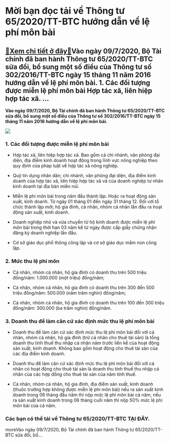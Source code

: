 Mời bạn đọc tải về Thông tư 65/2020/TT-BTC hướng dẫn về lệ phí môn bài
======================================================================

[:gift:Xem chi tiết ở đây:gift:](https://hddtvn.com/moi-ban-doc-tai-ve-thong-tu-65-2020-tt-btc-huong-dan-ve-le-phi-mon-bai/)Vào ngày 09/7/2020, Bộ Tài chính đã ban hành Thông tư 65/2020/TT-BTC sửa đổi, bổ sung một số điều của Thông tư số 302/2016/TT-BTC ngày 15 tháng 11 năm 2016 hướng dẫn về lệ phí môn bài. 1. Các đối tượng được miễn lệ phí môn bài Hợp tác xã, liên hiệp hợp tác xã. …
----------------------------------------------------------------------------------------------------------------------------------------------------------------------------------------------------------------------------------------------------------------------

**Vào ngày 09/7/2020, Bộ Tài chính đã ban hành Thông tư 65/2020/TT-BTC sửa đổi, bổ sung một số điều của Thông tư số 302/2016/TT-BTC ngày 15 tháng 11 năm 2016 hướng dẫn về lệ phí môn bài.**


![](https://hddtvn.com/wp-content/uploads/2021/01/XELT783.png)


### 1. Các đối tượng được miễn lệ phí môn bài




* Hợp tác xã, liên hiệp hợp tác xã. Bao gồm cả chi nhánh, văn phòng đại diện, địa điểm kinh doanh hoạt động trong lĩnh vực nông nghiệp theo quy định của pháp luật về hợp tác xã nông nghiệp.

* Quỹ tín dụng nhân dân; chi nhánh, văn phòng đại diện, địa điểm kinh doanh của hợp tác xã, liên hiệp hợp tác xã và của doanh nghiệp tư nhân kinh doanh tại địa bàn miền núi.

* Miễn lệ phí môn bài trong năm đầu thành lập. Hoặc ra hoạt động sản xuất, kinh doanh. Từ ngày 01 tháng 01 đến ngày 31 tháng 12. Đối với tổ chức thành lập mới; hộ gia đình, cá nhân, nhóm cá nhân lần đầu ra hoạt động sản xuất, kinh doanh.

* Doanh nghiệp nhỏ và vừa chuyển từ hộ kinh doanh được miễn lệ phí môn bài trong thời hạn 03 năm kể từ ngày được cấp giấy chứng nhận đăng ký doanh nghiệp lần đầu.

* Cơ sở giáo dục phổ thông công lập và cơ sở giáo dục mầm non công lập.



### 2. Mức thu lệ phí môn




* Cá nhân, nhóm cá nhân, hộ gia đình có doanh thu trên 500 triệu đồng/năm: 1.000.000 (một triệu) đồng/năm;

* Cá nhân, nhóm cá nhân, hộ gia đình có doanh thu trên 300 đến 500 triệu đồng/năm: 500.000 (năm trăm nghìn) đồng/năm;

* Cá nhân, nhóm cá nhân, hộ gia đình có doanh thu trên 100 đến 300 triệu đồng/năm: 300.000 (ba trăm nghìn) đồng/năm.



### 3. Doanh thu để làm căn cứ xác định mức thu lệ phí môn bài




* Doanh thu để làm căn cứ xác định mức thu lệ phí môn bài đối với cá nhân, nhóm cá nhân, hộ gia đình (trừ cá nhân cho thuê tài sản) là tổng doanh thu tính thuế thu nhập cá nhân năm trước liền kề của hoạt động sản xuất, kinh doanh. Không bao gồm hoạt động cho thuê tài sản của các địa điểm kinh doanh.

* Doanh thu để làm căn cứ xác định mức thu lệ phí môn bài đối với cá nhân có hoạt động cho thuê tài sản là doanh thu tính thuế thu nhập cá nhân của các hợp đồng cho thuê tài sản của năm tính thuế.

* Cá nhân, nhóm cá nhân, hộ gia đình, địa điểm sản xuất, kinh doanh (thuộc trường hợp không được miễn lệ phí môn bài) nếu ra sản xuất kinh doanh trong 06 tháng đầu năm thì nộp mức lệ phí môn bài cả năm, nếu ra sản xuất kinh doanh trong 06 tháng cuối năm thì nộp 50% mức lệ phí môn bài của cả năm.



### Các bạn có thể tải về Thông tư 65/2020/TT-BTC **TẠI ĐÂY**.


moreVào ngày 09/7/2020, Bộ Tài chính đã ban hành Thông tư 65/2020/TT-BTC sửa đổi, bổ…

